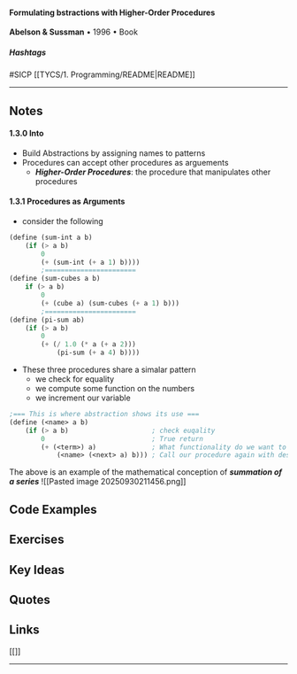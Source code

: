 #### Formulating bstractions with Higher-Order Procedures
**Abelson & Sussman** • 1996 • Book
##### Hashtags
#SICP
[[TYCS/1. Programming/README|README]]

---
## Notes
#### 1.3.0 Into

- Build Abstractions by assigning names to patterns
- Procedures can accept other procedures as arguements
	-  ***Higher-Order Procedures***: the procedure that manipulates other procedures

#### 1.3.1 Procedures as Arguments
- consider the following
```scheme
(define (sum-int a b)
	(if (> a b)
		0
		(+ (sum-int (+ a 1) b))))
		;=======================
(define (sum-cubes a b)
	if (> a b)
		0
		(+ (cube a) (sum-cubes (+ a 1) b)))
		;=======================
(define (pi-sum ab)
	(if (> a b)
		0
		(+ (/ 1.0 (* a (+ a 2)))
			(pi-sum (+ a 4) b))))
```
- These three procedures share a simalar pattern
	- we check for equality
	- we compute some function on the numbers
	- we increment our variable
```scheme
;=== This is where abstraction shows its use ===
(define (<name> a b)
	(if (> a b)                     ; check euqality
		0                           ; True return
		(+ (<term>) a)              ; What functionality do we want to do with a?
			(<name> (<next> a) b))) ; Call our procedure again with desired incrmt
```
The above is an example of the mathematical conception of ***summation of a series*** 
![[Pasted image 20250930211456.png]]
## Code Examples

## Exercises

## Key Ideas

## Quotes

## Links

[[]]

---

